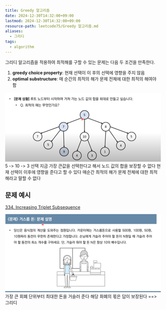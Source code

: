 ```yaml
---
title: Greedy 알고리즘
date: 2024-12-30T14:32:00+09:00
lastmod: 2024-12-30T14:32:00+09:00
resource-path: leetcode75/Greedy 알고리즘.md
aliases:
  - 그리디
tags:
  - algorithm
---
```

그리디 알고리즘을 적용하여 최적해를 구할 수 있는 문제는 다음 두 조건을 만족한다.
1. **greedy choice property**: 현재 선택이 이 후의 선택에 영향을 주지 않음
2. **optimal substructure**: 매 순간의 최적의 해가 문제 전체에 대한 최적의 해여야 함

![image 20231220052551](../08.media/20231220052551.png)
5 -> 10 -> 3 선택
지금 가장 큰값을 선택한다고 해서 노드 값의 합을 보장할 수 없다
현재 선택이 이후에 영향을 준다고 할 수 있다
매순간 최적의 해가 문제 전체에 대한 최적해라고 말할 수 없다



## 문제 예시
[334. Increasing Triplet Subsequence](334.%20Increasing%20Triplet%20Subsequence.md)

![Pasted image 20231220053453](../08.media/20231220053453.png)
가장 큰 회폐 단위부터 최대한 돈을 거슬러 준다 해당 화폐의 몫은 답이 보장된다 ==> 그리디